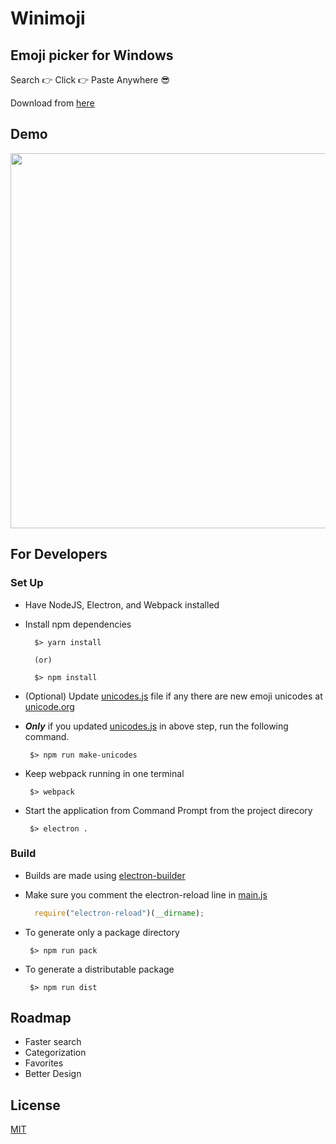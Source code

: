 # Winimoji

## Emoji picker for Windows

Search :point_right: Click :point_right: Paste Anywhere :sunglasses:

Download from [here](https://saisandeepvaddi.github.io/winimoji/)

## Demo

<p align="center">
  <img style="margin: 0 auto;" src="https://saisandeepvaddi.github.io/winimoji/img/demo.gif" width="600px">
</p>

## For Developers

### Set Up

- Have NodeJS, Electron, and Webpack installed

- Install npm dependencies
  ```shell
    $> yarn install

    (or)

    $> npm install
  ```


- (Optional) Update [unicodes.js](/renderer/actions/unicodes.js) file if any there are new emoji unicodes at [unicode.org](1)

- **_Only_** if you updated [unicodes.js](/renderer/actions/unicodes.js) in above step, run the following command. 
  ```shell
   $> npm run make-unicodes
  ```

- Keep webpack running in one terminal

  ```shell
   $> webpack
  ```

- Start the application from Command Prompt from the project direcory

  ```shell
   $> electron .
  ```

### Build

- Builds are made using [electron-builder](2)

- Make sure you comment the electron-reload line in [main.js](/main.js)

  ```js
    require("electron-reload")(__dirname);
  ```

- To generate only a package directory

  ```shell
   $> npm run pack
  ```

- To generate a distributable package

  ```shell
   $> npm run dist
  ```

## Roadmap

- Faster search
- Categorization
- Favorites
- Better Design

## License

[MIT](/LICENSE) 


[1]: http://unicode.org/emoji/charts/full-emoji-list.html
[2]: https://www.npmjs.com/package/electron-builder
[demo]: https://saisandeepvaddi.github.io/winimoji/img/demo.gif

